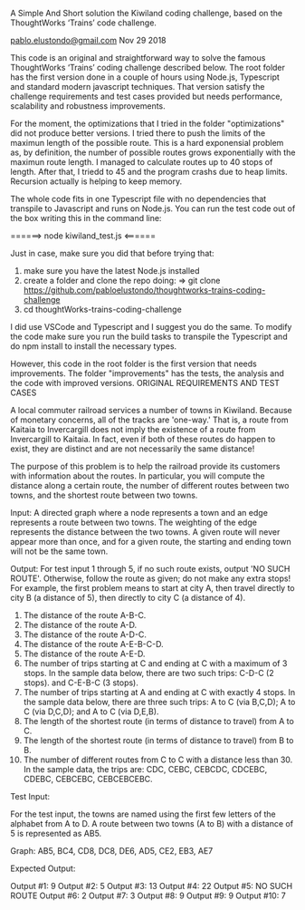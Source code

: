 A Simple And Short solution the Kiwiland coding challenge, based on the ThoughtWorks ‘Trains’ code challenge.

pablo.elustondo@gmail.com Nov 29 2018

This code is an original and straightforward way to solve the famous ThoughtWorks ‘Trains’ coding challenge described below. The root folder has the first version done in a couple of hours using Node.js, Typescript and standard modern javascript techniques. That version satisfy the challenge requirements and test cases  provided but needs performance, scalability and robustness improvements.

For the moment, the optimizations that I tried in the folder "optimizations" did not produce better versions. I tried there to push the limits of the maximun length of the possible route. This is a hard exponensial problem as, by definition, the number of possible routes grows exponentially with the maximun route length. I managed to calculate routes up to 40 stops of length. After that, I triedd to 45 and the program crashs due to heap limits. Recursion actually is helping to keep memory. 

The whole code fits in one Typescript file with no dependencies that transpile to Javascript and runs on Node.js. You can run the test code out of the box writing this in the command line:

======> node kiwiland_test.js  <======

Just in case, make sure you did that before trying that:
1) make sure you have the latest Node.js installed 
2) create a folder and clone the repo doing:
=> git clone https://github.com/pabloelustondo/thoughtworks-trains-coding-challenge
4) cd thoughtWorks-trains-coding-challenge 


I did use VSCode and Typescript and I suggest you do the same. To modify the code make sure you run the build tasks to transpile the Typescript and do npm install to install the necessary types.

However, this code in the root folder is the first version that needs improvements. The folder "improvements" has the tests, the analysis and the code with improved versions.
ORIGINAL REQUIREMENTS AND TEST CASES

A local commuter railroad services a number of towns in
Kiwiland.  Because of monetary concerns, all of the tracks are 'one-way.'
That is, a route from Kaitaia to Invercargill does not imply the existence
of a route from Invercargill to Kaitaia.  In fact, even if both of these
routes do happen to exist, they are distinct and are not necessarily the
same distance!

The purpose of this problem is to help the railroad provide its customers
with information about the routes.  In particular, you will compute the
distance along a certain route, the number of different routes between two
towns, and the shortest route between two towns.

Input:  A directed graph where a node represents a town and an edge
represents a route between two towns.  The weighting of the edge represents
the distance between the two towns.  A given route will never appear more
than once, and for a given route, the starting and ending town will not be
the same town.

Output: For test input 1 through 5, if no such route exists, output 'NO
SUCH ROUTE'.  Otherwise, follow the route as given; do not make any extra
stops!  For example, the first problem means to start at city A, then
travel directly to city B (a distance of 5), then directly to city C (a
distance of 4).

1. The distance of the route A-B-C.
2. The distance of the route A-D.
3. The distance of the route A-D-C.
4. The distance of the route A-E-B-C-D.
5. The distance of the route A-E-D.
6. The number of trips starting at C and ending at C with a maximum of 3
stops.  In the sample data below, there are two such trips: C-D-C (2
stops). and C-E-B-C (3 stops).
7. The number of trips starting at A and ending at C with exactly 4 stops.
In the sample data below, there are three such trips: A to C (via B,C,D); A
to C (via D,C,D); and A to C (via D,E,B).
8. The length of the shortest route (in terms of distance to travel) from A
to C.
9. The length of the shortest route (in terms of distance to travel) from B
to B.
10. The number of different routes from C to C with a distance less than 30.  In the sample data, the trips are: CDC, CEBC, CEBCDC, CDCEBC, CDEBC,
CEBCEBC, CEBCEBCEBC.

Test Input:

For the test input, the towns are named using the first few letters of the
alphabet from A to D.  A route between two towns (A to B) with a distance
of 5 is represented as AB5.

Graph: AB5, BC4, CD8, DC8, DE6, AD5, CE2, EB3, AE7

Expected Output:

Output #1: 9
Output #2: 5
Output #3: 13
Output #4: 22
Output #5: NO SUCH ROUTE
Output #6: 2
Output #7: 3
Output #8: 9
Output #9: 9
Output #10: 7